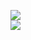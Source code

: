 [![](https://img.shields.io/badge/Made%20With-Github%20Spray-lightgrey.svg?style=for-the-badge&logo=github)](https://github.com/Annihil/github-spray#491)  
[![](https://i.imgur.com/2DrTn0Z.gif)](https://github.com/Annihil/github-spray)